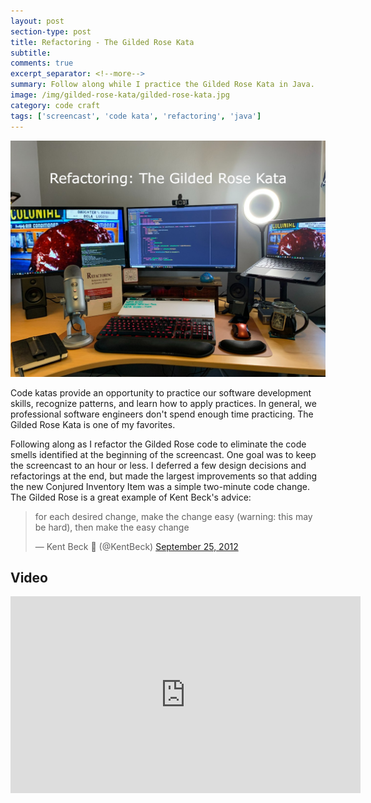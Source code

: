 ```yaml
---
layout: post
section-type: post
title: Refactoring - The Gilded Rose Kata
subtitle: 
comments: true
excerpt_separator: <!--more-->
summary: Follow along while I practice the Gilded Rose Kata in Java.
image: /img/gilded-rose-kata/gilded-rose-kata.jpg
category: code craft
tags: ['screencast', 'code kata', 'refactoring', 'java']
---
```


<img src="/img/gilded-rose-kata/gilded-rose-kata.jpg" alt="The Gilded Rose Kata" class="img-responsive" />

Code katas provide an opportunity to practice our software development skills, recognize patterns, and learn how to apply practices. In general, we professional software engineers don't spend enough time practicing. The Gilded Rose Kata is one of my favorites. 

Following along as I refactor the Gilded Rose code to eliminate the code smells identified at the beginning of the screencast. One goal was to keep the screencast to an hour or less. I deferred a few design decisions and refactorings at the end, but made the largest improvements so that adding the new Conjured Inventory Item was a simple two-minute code change. The Gilded Rose is a great example of Kent Beck's advice:

<blockquote class="twitter-tweet"><p lang="en" dir="ltr">for each desired change, make the change easy (warning: this may be hard), then make the easy change</p>&mdash; Kent Beck 🌻 (@KentBeck) <a href="https://twitter.com/KentBeck/status/250733358307500032?ref_src=twsrc%5Etfw">September 25, 2012</a></blockquote> <script async src="https://platform.twitter.com/widgets.js" charset="utf-8"></script>

## Video 

<iframe width="560" height="315" src="https://www.youtube.com/embed/JNAwOcq0rU0" title="YouTube video player" frameborder="0" allow="accelerometer; autoplay; clipboard-write; encrypted-media; gyroscope; picture-in-picture" allowfullscreen></iframe>

